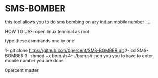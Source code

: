 # SMS-BOMBER
this tool allows you to do sms bombing on any indian mobile number ....

HOW TO USE:
open linux terminal as root

type these commands one by one

1-  git clone https://github.com/0percent/SMS-BOMBER.git
2-  cd SMS-BOMBER
3-  chmod +x bom.sh
4-  ./bom.sh
then you you to have to enter mobile number
you are done.

0percent
master
